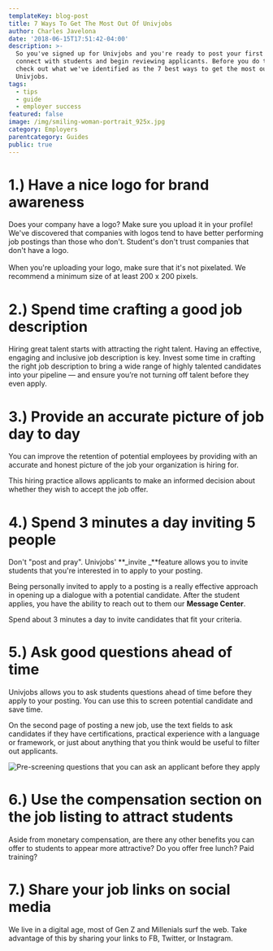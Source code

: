 ```yaml
---
templateKey: blog-post
title: 7 Ways To Get The Most Out Of Univjobs
author: Charles Javelona
date: '2018-06-15T17:51:42-04:00'
description: >-
  So you've signed up for Univjobs and you're ready to post your first job,
  connect with students and begin reviewing applicants. Before you do that,
  check out what we've identified as the 7 best ways to get the most out of
  Univjobs. 
tags:
  - tips
  - guide
  - employer success
featured: false
image: /img/smiling-woman-portrait_925x.jpg
category: Employers
parentcategory: Guides
public: true
---
```

# 1.) Have a nice logo for brand awareness

Does your company have a logo? Make sure you upload it in your profile! We've discovered that companies with logos tend to have better performing job postings than those who don't. Student's don't trust companies that don't have a logo. \
\
When you're uploading your logo, make sure that it's not pixelated. We recommend a minimum size of at least 200 x 200 pixels. 



# 2.) Spend time crafting a good job description

Hiring great talent starts with attracting the right talent. Having an effective, engaging and inclusive job description is key. Invest some time in crafting the right job description to bring a wide range of highly talented candidates into your pipeline — and ensure you’re not turning off talent before they even apply.



# 3.) Provide an accurate picture of job day to day

You can improve the retention of potential employees by providing with an accurate and honest picture of the job your organization is hiring for.

This hiring practice allows applicants to make an informed decision about whether they wish to accept the job offer.

 

# 4.) Spend 3 minutes a day inviting 5 people 

Don't "post and pray". Univjobs' **_invite _**feature allows you to invite students that you're interested in to apply to your posting. 

Being personally invited to apply to a posting is a really effective approach in opening up a dialogue with a potential candidate. After the student applies, you have the ability to reach out to them our **Message Center**. 

Spend about 3 minutes a day to invite candidates that fit your criteria.



# 5.) Ask good questions ahead of time

Univjobs allows you to ask students questions ahead of time before they apply to your posting. You can use this to screen potential candidate and save time. 

On the second page of posting a new job, use the text fields to ask candidates if they have certifications, practical experience with a language or framework, or just about anything that you think would be useful to filter out applicants.



![Pre-screening questions that you can ask an applicant before they apply](/img/question.png)



# 6.) Use the compensation section on the job listing to attract students

Aside from monetary compensation, are there any other benefits you can offer to students to appear more attractive? Do you offer free lunch? Paid training? 





# 7.) Share your job links on social media

We live in a digital age, most of Gen Z and Millenials surf the web. Take advantage of this by sharing your links to FB, Twitter, or Instagram.

